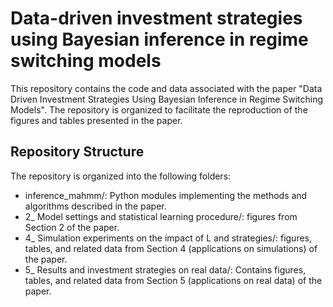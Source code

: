# Data-driven investment strategies using Bayesian inference in regime switching models #
This repository contains the code and data associated with the paper "Data Driven Investment Strategies Using Bayesian Inference in Regime Switching Models". The repository is organized to facilitate the reproduction of the figures and tables presented in the paper.

## Repository Structure ##
The repository is organized into the following folders:

* inference_mahmm/: Python modules implementing the methods and algorithms described in the paper.
* 2_ Model settings and statistical learning procedure/: figures from Section 2 of the paper.
* 4_ Simulation experiments on the impact of L and strategies/: figures, tables, and related data from Section 4 (applications on simulations) of the paper.
* 5_ Results and investment strategies on real data/: Contains figures, tables, and related data from Section 5 (applications on real data) of the paper.

